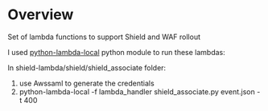 # Overview

Set of lambda functions to support Shield and WAF rollout

I used [python-lambda-local](https://pypi.org/project/python-lambda-local)  python module to run these lambdas:

In shield-lambda/shield/shield_associate folder:

1. use Awssaml to generate the credentials
2. python-lambda-local -f lambda_handler  shield_associate.py event.json -t 400  